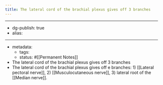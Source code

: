 ```yaml
---
title: The lateral cord of the brachial plexus gives off 3 branches
---
```


- --
- dg-publish: true
- alias:
- --
- metadata:
	- tags:
	- status: #[[Permanent Notes]]
- The lateral cord of the brachial plexus gives off 3 branches
- The lateral cord of the brachial plexus gives off e branches: 1) [[Lateral pectoral nerve]], 2) [[Musculocutaneous nerve]], 3) lateral root of the [[Median nerve]].
